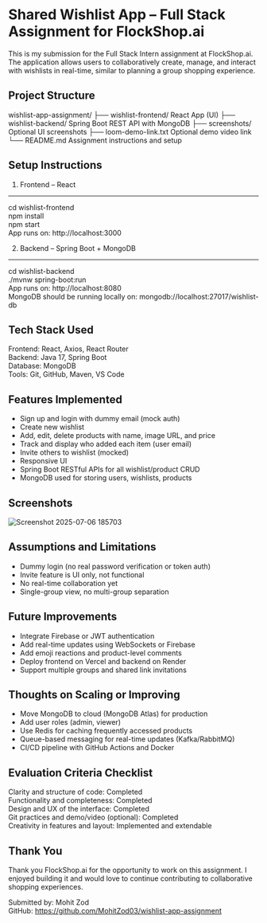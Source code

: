 # Shared Wishlist App – Full Stack Assignment for FlockShop.ai

This is my submission for the Full Stack Intern assignment at FlockShop.ai.  
The application allows users to collaboratively create, manage, and interact with wishlists in real-time, similar to planning a group shopping experience.

## Project Structure

wishlist-app-assignment/
├── wishlist-frontend/       React App (UI)
├── wishlist-backend/        Spring Boot REST API with MongoDB
├── screenshots/             Optional UI screenshots
├── loom-demo-link.txt       Optional demo video link
└── README.md                Assignment instructions and setup

## Setup Instructions

1. Frontend – React
----------------------------------
cd wishlist-frontend  
npm install  
npm start  
App runs on: http://localhost:3000

2. Backend – Spring Boot + MongoDB
----------------------------------
cd wishlist-backend  
./mvnw spring-boot:run  
App runs on: http://localhost:8080  
MongoDB should be running locally on: mongodb://localhost:27017/wishlist-db

## Tech Stack Used

Frontend: React, Axios, React Router  
Backend: Java 17, Spring Boot  
Database: MongoDB  
Tools: Git, GitHub, Maven, VS Code

## Features Implemented

- Sign up and login with dummy email (mock auth)
- Create new wishlist
- Add, edit, delete products with name, image URL, and price
- Track and display who added each item (user email)
- Invite others to wishlist (mocked)
- Responsive UI
- Spring Boot RESTful APIs for all wishlist/product CRUD
- MongoDB used for storing users, wishlists, products

## Screenshots

![Screenshot 2025-07-06 185703](https://github.com/user-attachments/assets/45eee3cd-08bd-45c0-a199-a92353ce2aa1)




## Assumptions and Limitations

- Dummy login (no real password verification or token auth)
- Invite feature is UI only, not functional
- No real-time collaboration yet
- Single-group view, no multi-group separation

## Future Improvements

- Integrate Firebase or JWT authentication
- Add real-time updates using WebSockets or Firebase
- Add emoji reactions and product-level comments
- Deploy frontend on Vercel and backend on Render
- Support multiple groups and shared link invitations

## Thoughts on Scaling or Improving

- Move MongoDB to cloud (MongoDB Atlas) for production
- Add user roles (admin, viewer)
- Use Redis for caching frequently accessed products
- Queue-based messaging for real-time updates (Kafka/RabbitMQ)
- CI/CD pipeline with GitHub Actions and Docker

## Evaluation Criteria Checklist

Clarity and structure of code:              Completed  
Functionality and completeness:             Completed  
Design and UX of the interface:             Completed  
Git practices and demo/video (optional):    Completed  
Creativity in features and layout:          Implemented and extendable

## Thank You

Thank you FlockShop.ai for the opportunity to work on this assignment. I enjoyed building it and would love to continue contributing to collaborative shopping experiences.

Submitted by: Mohit Zod  
GitHub: https://github.com/MohitZod03/wishlist-app-assignment

